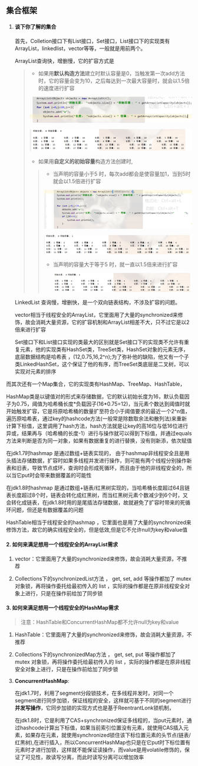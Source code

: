 ## 集合框架

1. #### 谈下你了解的集合

   首先，Colletion接口下有List接口，Set接口，List接口下的实现类有ArrayList，linkedlist，vector等等，一般就是用前两个。

   ArrayList查询快，增删慢，它的扩容方式是

   > * 如果用**默认构造方法**建立时默认容量是0，当触发第一次add方法时，它的容量会变为10，之后每达到一次最大容量时，就会以1.5倍的速度进行扩容
   >
   > ![1596015305376](images/1596015305376.png)
   >
   > ![1596015578740](images/1596015578740.png)
   >
   > 
   >
   > * 如果用**自定义的初始容量**构造方法创建时,
   >
   > > * 当声明的容量小于5 时，每次add都会是使容量加1，当到5时就会以1.5倍进行扩容
   > >
   > > ![1596015673513](images\1596015673513.png)
   > >
   > > ![1596015705439](images/1596015705439.png)
   > >
   > > * 当声明的容量大于等于5 时，就一直以1.5倍来进行扩容
   > >
   > >   ![1596015865919](images/1596015865919.png)

   

   LinkedList 查询慢，增删快，是一个双向链表结构，不涉及扩容的问题。

   vector相当于线程安全的ArrayList，它里面用了大量的synchronized来修饰，故会消耗大量资源，它的扩容机制和ArrayList相差不大，只不过它是以2倍来进行扩容

   Set接口下和List接口实现的类最大的区别就是Set接口下的实现类不允许有重复元素，他的实现类有HashSet类，TreeSet类，HashSet对象的元素无序，底层数据结构是哈希表 ，(12,0.75,16,2^n);为了弥补他的缺陷，他又有一个子类LinkedHashSet，这个保证了他的有序，而TreeSet类底层是二叉树，可以实现对元素的排序

而其次还有一个Map集合，它的实现类有HashMap、TreeMap、HashTable，

HashMap类是以键值对的形式来存储数据，它的默认初始长度为16，默认负载因子为0.75，阈值为哈希桶长度*负载因子(16\*0.75=12)，当元素个数达到阈值时就开始触发扩容，它是将原哈希桶的数量扩至符合小于阈值要求的最近一个2^n值，遍历原哈希表，通过key的hashcode方法(一般常是除数取余法和散列法)来重新计算下标值，这里调用了hash方法，hash方法就是让key的高16位与低16位进行异或，结果再与（哈希桶的长度-1）进行与操作就可以得到下标值，并通过equals方法来判断是否为同一对象，如果有数据重复的进行替换，没有则新添，依次赋值

在jdk1.7时hashmap 是通过数组+链表实现的， 由于hashmap非线程安全且是用头插法存储数据，扩容时如果多线程并发进行操作，则可能有两个线程分别操作新表和旧表，导致节点成环，查询时会形成死循环，而且由于他的非线程安全的，所以当它put时会带来数据覆盖的可能性

在jdk1.8时hashmap 是通过数组+链表/红黑树实现的，当哈希桶长度超过64且链表长度超过8个时，链表会转化成红黑树，而当红黑树元素个数减少到6个时，又会转化成链表，在jdk1.8时用的是尾插法存储数据，故就避免了扩容时带来的死循环问题，但还是有数据覆盖的问题

HashTable相当于线程安全的hashmap ，它里面也是用了大量的synchronized来修饰方法，故它的确实线程安全的，但是低效,但是它不允许null为key和value值

#### 2. 如何来满足想用一个线程安全的ArrayList需求

1. vector：它里面用了大量的synchronized来修饰，故会消耗大量资源，不推荐

2.  Collections下的synchronizedList方法 ， get, set, add 等操作都加了 mutex 对象锁，再将操作委托给最初传入的 list ，实际的操作都是在原非线程安全对象上进行，只是在操作前给加了同步锁 

#### 3. 如何来满足想用一个线程安全的HashMap需求

> 注意：HashTable和ConcurrentHashMap都不允许null为key和value

1. HashTable：它里面用了大量的synchronized来修饰，故会消耗大量资源，不推荐

2. Collections下的synchronizedMap方法 ， get, set, put 等操作都加了 mutex 对象锁，再将操作委托给最初传入的 list ，实际的操作都是在原非线程安全对象上进行，只是在操作前给加了同步锁

3. **ConcurrentHashMap**:

   在jdk1.7时，利用了segment分段锁技术，在多线程并发时，对同一个segment进行同步加锁，保证线程的安全，这样就可基于不同的segment进行**并发写操作**，它同步加锁的实现方式也是基于ReentrantLonk锁机制，

   在jdk1.8时，它是利用了CAS+synchronized保证多线程的，当put元素时，通过hashcode计算出下标值，如果当前索引位置没有元素，就使用CAS插入元素，如果存在元素，就使用synchronized锁住该下标位置元素的头节点(链表/红黑树),在进行插入，所以ConcurrentHashMap也只是在它put时下标位置有元素时才进行加锁，这样就不能保证读操作，而value是用volatile修饰的，保证了可见性，故读写分离，而此时读写分离可以增加效率
